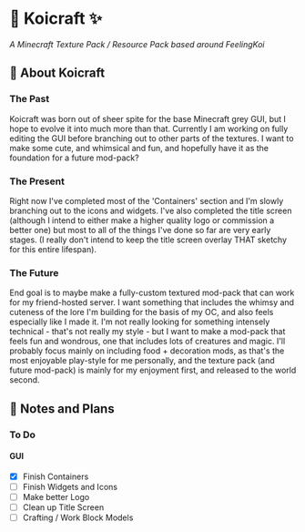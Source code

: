 # 💜 Koicraft ✨
*A Minecraft Texture Pack / Resource Pack based around FeelingKoi*

## 🌠 About Koicraft
### The Past

Koicraft was born out of sheer spite for the base Minecraft grey GUI, but I hope to evolve it into much more than that. Currently I am working on fully editing the GUI before branching out to other parts of the textures. I want to make some cute, and whimsical and fun, and hopefully have it as the foundation for a future mod-pack?
### The Present

Right now I've completed most of the 'Containers' section and I'm slowly branching out to the icons and widgets. I've also completed the title screen (although I intend to either make a higher quality logo or commission a better one) but most to all of the things I've done so far are very early stages. (I really don't intend to keep the title screen overlay THAT sketchy for this entire lifespan).
### The Future

End goal is to maybe make a fully-custom textured mod-pack that can work for my friend-hosted server. I want something that includes the whimsy and cuteness of the lore I'm building for the basis of my OC, and also feels especially like I made it. I'm not really looking for something intensely technical - that's not really my style - but I want to make a mod-pack that feels fun and wondrous, one that includes lots of creatures and magic. I'll probably focus mainly on including food + decoration mods, as that's the most enjoyable play-style for me personally, and the texture pack (and future mod-pack) is mainly for my enjoyment first, and released to the world second.

## 📝 Notes and Plans
### To Do
#### GUI
- [x] Finish Containers
- [ ] Finish Widgets and Icons
- [ ] Make better Logo
- [ ] Clean up Title Screen 
- [ ] Crafting / Work Block Models
